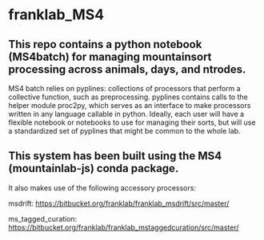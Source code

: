 # franklab_MS4
## This repo contains a python notebook (MS4batch) for managing mountainsort processing across animals, days, and ntrodes. 
MS4 batch relies on pyplines: collections of processors that perform a collective function, such as preprocessing. 
pyplines contains calls to the helper module proc2py, which serves as an interface to make processors written in any language callable in python. 
Ideally, each user will have a flexible notebook or notebooks to use for managing their sorts, but will use a standardized set of pyplines that might be common to the whole lab. 

## This system has been built using the MS4 (mountainlab-js) conda package. 
It also makes use of the following accessory processors:

msdrift: https://bitbucket.org/franklab/franklab_msdrift/src/master/ 

ms_tagged_curation: https://bitbucket.org/franklab/franklab_mstaggedcuration/src/master/ 


